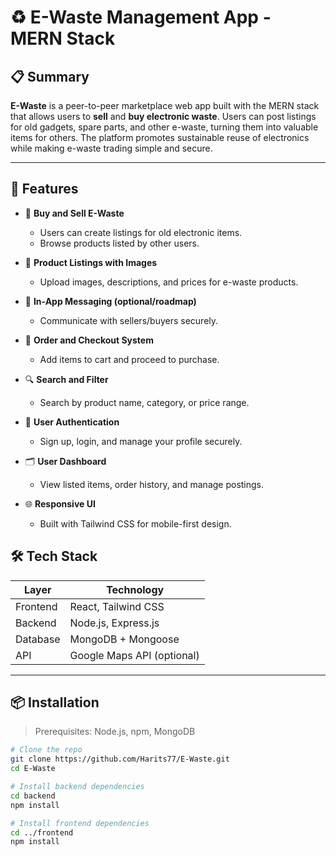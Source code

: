 # ♻️ E-Waste Management App - MERN Stack

## 📋 Summary

**E-Waste** is a peer-to-peer marketplace web app built with the MERN stack that allows users to **sell** and **buy electronic waste**. Users can post listings for old gadgets, spare parts, and other e-waste, turning them into valuable items for others. The platform promotes sustainable reuse of electronics while making e-waste trading simple and secure.

---

## 🚀 Features

- 🛒 **Buy and Sell E-Waste**
  - Users can create listings for old electronic items.
  - Browse products listed by other users.

- 📸 **Product Listings with Images**
  - Upload images, descriptions, and prices for e-waste products.

- 💬 **In-App Messaging (optional/roadmap)**
  - Communicate with sellers/buyers securely.

- 🧾 **Order and Checkout System**
  - Add items to cart and proceed to purchase.

- 🔍 **Search and Filter**
  - Search by product name, category, or price range.

- 🔐 **User Authentication**
  - Sign up, login, and manage your profile securely.

- 🗂️ **User Dashboard**
  - View listed items, order history, and manage postings.

- 🌐 **Responsive UI**
  - Built with Tailwind CSS for mobile-first design.


## 🛠️ Tech Stack

| Layer     | Technology             |
|-----------|------------------------|
| Frontend  | React, Tailwind CSS    |
| Backend   | Node.js, Express.js    |
| Database  | MongoDB + Mongoose     |
| API       | Google Maps API (optional)

---

## 📦 Installation

> Prerequisites: Node.js, npm, MongoDB

```bash
# Clone the repo
git clone https://github.com/Harits77/E-Waste.git
cd E-Waste

# Install backend dependencies
cd backend
npm install

# Install frontend dependencies
cd ../frontend
npm install
